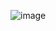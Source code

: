 ![image](https://user-images.githubusercontent.com/65599677/157681484-18d5aed4-6a8b-415a-ac05-05337ef2d16e.png)
